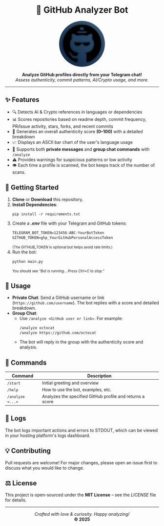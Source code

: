 <!-- 
   GitHub Analyzer Bot
   A Telegram bot that analyzes GitHub profiles for authenticity, activity, AI/crypto usage, etc.
-->

<h1 align="center">🚀 GitHub Analyzer Bot</h1>

<p align="center">
  <img src="GitHub-Analyzer.png" alt="GitHub Analyzer Logo" width="150" style="border-radius:50%">
</p>

<p align="center">
  <strong>Analyze GitHub profiles directly from your Telegram chat!</strong><br/>
  <em>Assess authenticity, commit patterns, AI/Crypto usage, and more.</em>
</p>

<hr/>

<h2>✨ Features</h2>

<ul>
  <li>🔍 Detects AI &amp; Crypto references in languages or dependencies</li>
  <li>📊 Scores repositories based on readme depth, commit frequency, PR/Issue activity, stars, forks, and recent commits</li>
  <li>💯 Generates an overall authenticity score <strong>(0–100)</strong> with a detailed breakdown</li>
  <li>📈 Displays an ASCII bar chart of the user's language usage</li>
  <li>🤖 Supports both <strong>private messages</strong> and <strong>group chat commands</strong> with <code>/analyze</code></li>
  <li>⚠️ Provides warnings for suspicious patterns or low activity</li>
  <li>👁️ Each time a profile is scanned, the bot keeps track of the number of scans.</li>

</ul>

<h2>🚀 Getting Started</h2>

<ol>
  <li><strong>Clone</strong> or <strong>Download</strong> this repository.</li>
  <li><strong>Install Dependencies</strong>:
    <pre><code>pip install -r requirements.txt
</code></pre>
  </li>
  <li>Create a <strong><em>.env</em></strong> file with your Telegram and GitHub tokens:
    <pre><code>TELEGRAM_BOT_TOKEN=123456:ABC-YourBotToken
GITHUB_TOKEN=ghp_YourGitHubPersonalAccessToken
</code></pre>
    <small>(The <em>GITHUB_TOKEN</em> is optional but helps avoid rate limits.)</small>
  </li>
  <li>Run the bot:
    <pre><code>python main.py
</code></pre>
    <small>You should see <em>"Bot is running... Press Ctrl+C to stop."</em></small>
  </li>
</ol>

<h2>🤖 Usage</h2>

<ul>
  <li><strong>Private Chat</strong>: Send a GitHub username or link (<code>https://github.com/username</code>). The bot replies with a score and detailed breakdown.</li>
  <li><strong>Group Chat</strong>:
    <ul>
      <li>Use <code>/analyze &lt;GitHub user or link&gt;</code>. For example:
        <pre><code>/analyze octocat
/analyze https://github.com/octocat
</code></pre>
      </li>
      <li>The bot will reply in the group with the authenticity score and analysis.</li>
    </ul>
  </li>
</ul>

<h2>📜 Commands</h2>

| Command                     | Description                                 |
|-----------------------------|---------------------------------------------|
| <code>/start</code>         | Initial greeting and overview               |
| <code>/help</code>          | How to use the bot, examples, etc.          |
| <code>/analyze &lt;...&gt;</code> | Analyzes the specified GitHub profile and returns a score |

<h2>📝 Logs</h2>
<p>
  The bot logs important actions and errors to STDOUT, which can be viewed in your hosting platform's logs dashboard.
</p>

<h2>💡 Contributing</h2>
<p>
  Pull requests are welcome! For major changes, please open an issue first to discuss what you would like to change.
</p>

<h2>⚖️ License</h2>
<p>
  This project is open-sourced under the <strong>MIT License</strong> – see the <em>LICENSE</em> file for details.
</p>

<hr/>

<p align="center">
  <em>Crafted with love &amp; curiosity. Happy analyzing!</em> <br/>
  <strong>© 2025</strong>
</p>
